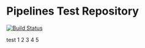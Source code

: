 # Pipelines Test Repository

[![Build Status](https://semaphoreci.com/api/v1/renderedtext/pipelines-test-repo-auto-call/branches/master/badge.svg)](https://semaphoreci.com/renderedtext/pipelines-test-repo-auto-call)


test 1 2 3 4 5
